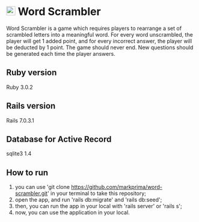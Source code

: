 # <img src="assets/logo.png?sanitize=true" width="24" height="24" alt="Word Scrambler"> Word Scrambler

Word Scrambler is a game which requires players to rearrange a set of scrambled letters into a meaningful word. For every word unscrambled, the player will get 1 added point, and for every incorrect answer, the player will be deducted by 1 point. The game should never end. New questions should be generated each time the player answers.

## Ruby version
 Ruby 3.0.2
 
## Rails version
 Rails 7.0.3.1
 
## Database for Active Record
 sqlite3 1.4
 
## How to run
1. you can use 'git clone https://github.com/markprima/word-scrambler.git' in your terminal to take this repository;
2. open the app, and run 'rails db:migrate' and 'rails db:seed';
3. then, you can run the app in your local with 'rails server' or 'rails s';
4. now, you can use the application in your local.
